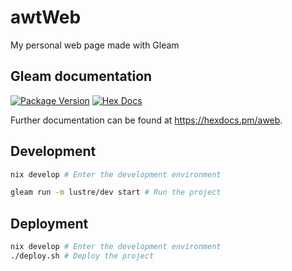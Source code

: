 # awtWeb
My personal web page made with Gleam

## Gleam documentation

[![Package Version](https://img.shields.io/hexpm/v/aweb)](https://hex.pm/packages/aweb)
[![Hex Docs](https://img.shields.io/badge/hex-docs-ffaff3)](https://hexdocs.pm/aweb/)

Further documentation can be found at <https://hexdocs.pm/aweb>.

## Development

```sh
nix develop # Enter the development environment

gleam run -m lustre/dev start # Run the project
```

## Deployment

```sh
nix develop # Enter the development environment
./deploy.sh # Deploy the project
```
